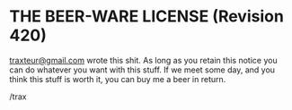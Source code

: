 THE BEER-WARE LICENSE (Revision 420)
====================================

<traxteur@gmail.com> wrote this shit. As long as you retain this notice
you can do whatever you want with this stuff. If we meet some day, and
you think this stuff is worth it, you can buy me a beer in return.

/trax
